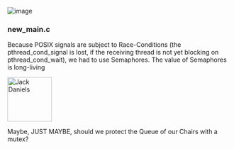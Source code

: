 ![image](https://user-images.githubusercontent.com/54436086/167746566-c6555442-a760-4756-b7bf-ab1019a806ea.png)

### new_main.c 

Because POSIX signals are subject to Race-Conditions (the pthread_cond_signal is lost, if the receiving thread is not yet blocking on pthread_cond_wait), we had to use Semaphores.
The value of Semaphores is long-living 

<img src="https://cdn.prod.www.manager-magazin.de/images/4467ecb4-8989-49ff-8dee-db7e8ca97493_w948_r1.778_fpx56.31_fpy50.jpg" alt="Jack Daniels" style="height: 100px;"/>



Maybe, JUST MAYBE, should we protect the Queue of our Chairs with a mutex?
